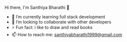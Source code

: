 Hi there, I'm Santhiya Bharathi 👋

- 🌱 I’m currently learning full stack development
- 👯 I’m looking to collaborate with other developers
- ⚡ Fun fact: i like to draw and read books
- 📫 How to reach me: santhiyabharathi1999@gmail.com

